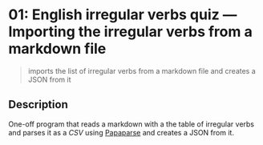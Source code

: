 # 01: English irregular verbs quiz &mdash; Importing the irregular verbs from a markdown file
> imports the list of irregular verbs from a markdown file and creates a JSON from it

## Description

One-off program that reads a markdown with a the table of irregular verbs and parses it as a *CSV* using [Papaparse](https://www.npmjs.com/package/papaparse) and creates a JSON from it.